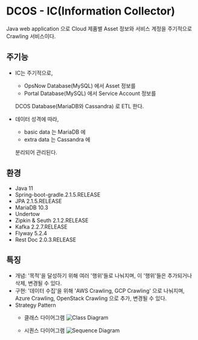 # DCOS - IC(Information Collector)
Java web application 으로 Cloud 제품별 Asset 정보와 서비스 계정을 주기적으로 Crawling 서비스이다.

## 주기능
 - IC는 주기적으로, 
   - OpsNow Database(MySQL) 에서 Asset 정보를
   - Portal Database(MySQL) 에서 Service Account 정보를
   
   DCOS Database(MariaDB와 Cassandra) 로 ETL 한다.
   
 - 데이터 성격에 따라,
    - basic data 는 MariaDB 에
    - extra data 는 Cassandra 에
    
    분리되어 관리된다.  
 
## 환경
 - Java 11
 - Spring-boot-gradle.2.1.5.RELEASE
 - JPA 2.1.5.RELEASE
 - MariaDB 10.3
 - Undertow
 - Zipkin & Seuth 2.1.2.RELEASE
 - Kafka 2.2.7.RELEASE 
 - Flyway 5.2.4
 - Rest Doc 2.0.3.RELEASE
  
## 특징
 - 개념: '목적'을 달성하기 위해 여러 '행위'들로 나눠지며, 이 '행위'들은 추가되거나 삭제, 변경될 수 있다. 
 - 구현: '데이터 수집'을 위해 'AWS Crawling, GCP Crawling' 으로 나눠지며, Azure Crawling, OpenStack Crawling 으로 추가, 변경될 수 있다.
 - Strategy Pattern
   - 클래스 다이어그램
   ![Class Diagram](https://user-images.githubusercontent.com/3222837/61916572-08d17780-af84-11e9-9c55-8da6847f45fe.png)
   
   - 시퀀스 다이어그램
   ![Sequence Diagram](https://user-images.githubusercontent.com/3222837/61916614-20106500-af84-11e9-9535-1c29df3e53f9.png)
   

    
